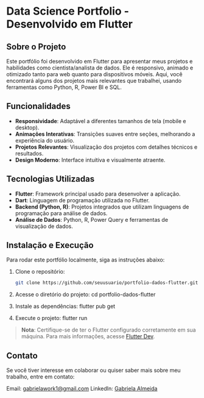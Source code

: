 # Data Science Portfolio - Desenvolvido em Flutter

## Sobre o Projeto
Este portfólio foi desenvolvido em Flutter para apresentar meus projetos e habilidades como cientista/analista de dados. Ele é responsivo, animado e otimizado tanto para web quanto para dispositivos móveis. Aqui, você encontrará alguns dos projetos mais relevantes que trabalhei, usando ferramentas como Python, R, Power BI e SQL.

## Funcionalidades
- **Responsividade**: Adaptável a diferentes tamanhos de tela (mobile e desktop).
- **Animações Interativas**: Transições suaves entre seções, melhorando a experiência do usuário.
- **Projetos Relevantes**: Visualização dos projetos com detalhes técnicos e resultados.
- **Design Moderno**: Interface intuitiva e visualmente atraente.

## Tecnologias Utilizadas
- **Flutter**: Framework principal usado para desenvolver a aplicação.
- **Dart**: Linguagem de programação utilizada no Flutter.
- **Backend (Python, R)**: Projetos integrados que utilizam linguagens de programação para análise de dados.
- **Análise de Dados**: Python, R, Power Query e ferramentas de visualização de dados.

## Instalação e Execução
Para rodar este portfólio localmente, siga as instruções abaixo:

1. Clone o repositório:
   ```bash
   git clone https://github.com/seuusuario/portfolio-dados-flutter.git
   
2. Acesse o diretório do projeto:
    cd portfolio-dados-flutter

3. Instale as dependências:
  flutter pub get

4. Execute o projeto:
   flutter run

>**Nota**: Certifique-se de ter o Flutter configurado corretamente em sua máquina. Para mais informações, acesse [Flutter Dev](https://docs.flutter.dev/).


## Contato
Se você tiver interesse em colaborar ou quiser saber mais sobre meu trabalho, entre em contato:

Email: gabrielawork1@gmail.com
LinkedIn: [Gabriela Almeida](https://www.linkedin.com/in/gabriela-ssa/)

